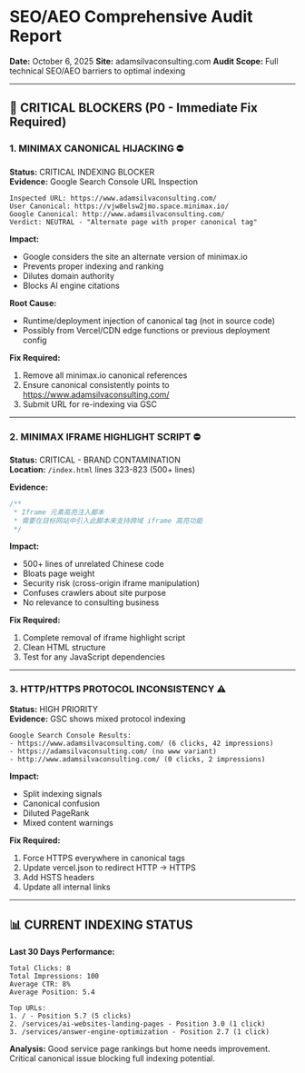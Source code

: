 # SEO/AEO Comprehensive Audit Report
**Date:** October 6, 2025
**Site:** adamsilvaconsulting.com
**Audit Scope:** Full technical SEO/AEO barriers to optimal indexing

---

## 🚨 CRITICAL BLOCKERS (P0 - Immediate Fix Required)

### 1. MINIMAX CANONICAL HIJACKING ⛔
**Status:** CRITICAL INDEXING BLOCKER  
**Evidence:** Google Search Console URL Inspection  

```
Inspected URL: https://www.adamsilvaconsulting.com/
User Canonical: https://vjw8elsw2jmo.space.minimax.io/
Google Canonical: http://www.adamsilvaconsulting.com/
Verdict: NEUTRAL - "Alternate page with proper canonical tag"
```

**Impact:**
- Google considers the site an alternate version of minimax.io
- Prevents proper indexing and ranking
- Dilutes domain authority
- Blocks AI engine citations

**Root Cause:**
- Runtime/deployment injection of canonical tag (not in source code)
- Possibly from Vercel/CDN edge functions or previous deployment config

**Fix Required:**
1. Remove all minimax.io canonical references
2. Ensure canonical consistently points to https://www.adamsilvaconsulting.com/
3. Submit URL for re-indexing via GSC

---

### 2. MINIMAX IFRAME HIGHLIGHT SCRIPT ⛔
**Status:** CRITICAL - BRAND CONTAMINATION  
**Location:** `/index.html` lines 323-823 (500+ lines)

**Evidence:**
```javascript
/**
 * Iframe 元素高亮注入脚本
 * 需要在目标网站中引入此脚本来支持跨域 iframe 高亮功能
 */
```

**Impact:**
- 500+ lines of unrelated Chinese code
- Bloats page weight
- Security risk (cross-origin iframe manipulation)
- Confuses crawlers about site purpose
- No relevance to consulting business

**Fix Required:**
1. Complete removal of iframe highlight script
2. Clean HTML structure
3. Test for any JavaScript dependencies

---

### 3. HTTP/HTTPS PROTOCOL INCONSISTENCY ⚠️
**Status:** HIGH PRIORITY  
**Evidence:** GSC shows mixed protocol indexing

```
Google Search Console Results:
- https://www.adamsilvaconsulting.com/ (6 clicks, 42 impressions)
- https://adamsilvaconsulting.com/ (no www variant)
- http://www.adamsilvaconsulting.com/ (0 clicks, 2 impressions)
```

**Impact:**
- Split indexing signals
- Canonical confusion
- Diluted PageRank
- Mixed content warnings

**Fix Required:**
1. Force HTTPS everywhere in canonical tags
2. Update vercel.json to redirect HTTP → HTTPS
3. Add HSTS headers
4. Update all internal links

---

## 📊 CURRENT INDEXING STATUS

**Last 30 Days Performance:**
```
Total Clicks: 8
Total Impressions: 100
Average CTR: 8%
Average Position: 5.4

Top URLs:
1. / - Position 5.7 (5 clicks)
2. /services/ai-websites-landing-pages - Position 3.0 (1 click)
3. /services/answer-engine-optimization - Position 2.7 (1 click)
```

**Analysis:** Good service page rankings but home needs improvement. Critical canonical issue blocking full indexing potential.
